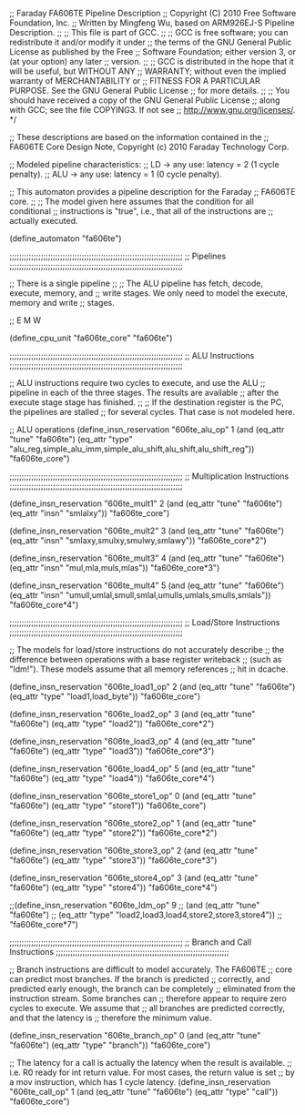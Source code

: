 ;; Faraday FA606TE Pipeline Description
;; Copyright (C) 2010 Free Software Foundation, Inc.
;; Written by Mingfeng Wu, based on ARM926EJ-S Pipeline Description.
;;
;; This file is part of GCC.
;;
;; GCC is free software; you can redistribute it and/or modify it under
;; the terms of the GNU General Public License as published by the Free
;; Software Foundation; either version 3, or (at your option) any later
;; version.
;;
;; GCC is distributed in the hope that it will be useful, but WITHOUT ANY
;; WARRANTY; without even the implied warranty of MERCHANTABILITY or
;; FITNESS FOR A PARTICULAR PURPOSE.  See the GNU General Public License
;; for more details.
;;
;; You should have received a copy of the GNU General Public License
;; along with GCC; see the file COPYING3.  If not see
;; <http://www.gnu.org/licenses/>.  */

;; These descriptions are based on the information contained in the
;; FA606TE Core Design Note, Copyright (c) 2010 Faraday Technology Corp.

;; Modeled pipeline characteristics:
;; LD -> any use: latency = 2 (1 cycle penalty).
;; ALU -> any use: latency = 1 (0 cycle penalty).

;; This automaton provides a pipeline description for the Faraday
;; FA606TE core.
;;
;; The model given here assumes that the condition for all conditional
;; instructions is "true", i.e., that all of the instructions are
;; actually executed.

(define_automaton "fa606te")

;;;;;;;;;;;;;;;;;;;;;;;;;;;;;;;;;;;;;;;;;;;;;;;;;;;;;;;;;;;;;;;;;;;;;;;;
;; Pipelines
;;;;;;;;;;;;;;;;;;;;;;;;;;;;;;;;;;;;;;;;;;;;;;;;;;;;;;;;;;;;;;;;;;;;;;;;

;; There is a single pipeline
;;
;;   The ALU pipeline has fetch, decode, execute, memory, and
;;   write stages.  We only need to model the execute, memory and write
;;   stages.

;;      E      M      W

(define_cpu_unit "fa606te_core" "fa606te")

;;;;;;;;;;;;;;;;;;;;;;;;;;;;;;;;;;;;;;;;;;;;;;;;;;;;;;;;;;;;;;;;;;;;;;;;
;; ALU Instructions
;;;;;;;;;;;;;;;;;;;;;;;;;;;;;;;;;;;;;;;;;;;;;;;;;;;;;;;;;;;;;;;;;;;;;;;;

;; ALU instructions require two cycles to execute, and use the ALU
;; pipeline in each of the three stages.  The results are available
;; after the execute stage stage has finished.
;;
;; If the destination register is the PC, the pipelines are stalled
;; for several cycles.  That case is not modeled here.

;; ALU operations
(define_insn_reservation "606te_alu_op" 1
 (and (eq_attr "tune" "fa606te")
      (eq_attr "type" "alu_reg,simple_alu_imm,simple_alu_shift,alu_shift,alu_shift_reg"))
 "fa606te_core")

;;;;;;;;;;;;;;;;;;;;;;;;;;;;;;;;;;;;;;;;;;;;;;;;;;;;;;;;;;;;;;;;;;;;;;;;
;; Multiplication Instructions
;;;;;;;;;;;;;;;;;;;;;;;;;;;;;;;;;;;;;;;;;;;;;;;;;;;;;;;;;;;;;;;;;;;;;;;;

(define_insn_reservation "606te_mult1" 2
 (and (eq_attr "tune" "fa606te")
      (eq_attr "insn" "smlalxy"))
 "fa606te_core")

(define_insn_reservation "606te_mult2" 3
 (and (eq_attr "tune" "fa606te")
      (eq_attr "insn" "smlaxy,smulxy,smulwy,smlawy"))
 "fa606te_core*2")

(define_insn_reservation "606te_mult3" 4
 (and (eq_attr "tune" "fa606te")
      (eq_attr "insn" "mul,mla,muls,mlas"))
 "fa606te_core*3")

(define_insn_reservation "606te_mult4" 5
 (and (eq_attr "tune" "fa606te")
      (eq_attr "insn" "umull,umlal,smull,smlal,umulls,umlals,smulls,smlals"))
 "fa606te_core*4")

;;;;;;;;;;;;;;;;;;;;;;;;;;;;;;;;;;;;;;;;;;;;;;;;;;;;;;;;;;;;;;;;;;;;;;;;
;; Load/Store Instructions
;;;;;;;;;;;;;;;;;;;;;;;;;;;;;;;;;;;;;;;;;;;;;;;;;;;;;;;;;;;;;;;;;;;;;;;;

;; The models for load/store instructions do not accurately describe
;; the difference between operations with a base register writeback
;; (such as "ldm!").  These models assume that all memory references
;; hit in dcache.

(define_insn_reservation "606te_load1_op" 2
 (and (eq_attr "tune" "fa606te")
      (eq_attr "type" "load1,load_byte"))
 "fa606te_core")

(define_insn_reservation "606te_load2_op" 3
 (and (eq_attr "tune" "fa606te")
      (eq_attr "type" "load2"))
 "fa606te_core*2")

(define_insn_reservation "606te_load3_op" 4
 (and (eq_attr "tune" "fa606te")
      (eq_attr "type" "load3"))
 "fa606te_core*3")

(define_insn_reservation "606te_load4_op" 5
 (and (eq_attr "tune" "fa606te")
      (eq_attr "type" "load4"))
 "fa606te_core*4")

(define_insn_reservation "606te_store1_op" 0
 (and (eq_attr "tune" "fa606te")
      (eq_attr "type" "store1"))
 "fa606te_core")

(define_insn_reservation "606te_store2_op" 1
 (and (eq_attr "tune" "fa606te")
      (eq_attr "type" "store2"))
 "fa606te_core*2")

(define_insn_reservation "606te_store3_op" 2
 (and (eq_attr "tune" "fa606te")
      (eq_attr "type" "store3"))
 "fa606te_core*3")

(define_insn_reservation "606te_store4_op" 3
 (and (eq_attr "tune" "fa606te")
      (eq_attr "type" "store4"))
 "fa606te_core*4")


;;(define_insn_reservation "606te_ldm_op" 9
;; (and (eq_attr "tune" "fa606te")
;;      (eq_attr "type" "load2,load3,load4,store2,store3,store4"))
;; "fa606te_core*7")

;;;;;;;;;;;;;;;;;;;;;;;;;;;;;;;;;;;;;;;;;;;;;;;;;;;;;;;;;;;;;;;;;;;;;;;;
;; Branch and Call Instructions
;;;;;;;;;;;;;;;;;;;;;;;;;;;;;;;;;;;;;;;;;;;;;;;;;;;;;;;;;;;;;;;;;;;;;;;;

;; Branch instructions are difficult to model accurately.  The FA606TE
;; core can predict most branches.  If the branch is predicted
;; correctly, and predicted early enough, the branch can be completely
;; eliminated from the instruction stream.  Some branches can
;; therefore appear to require zero cycles to execute.  We assume that
;; all branches are predicted correctly, and that the latency is
;; therefore the minimum value.

(define_insn_reservation "606te_branch_op" 0
 (and (eq_attr "tune" "fa606te")
      (eq_attr "type" "branch"))
 "fa606te_core")

;; The latency for a call is actually the latency when the result is available.
;; i.e. R0 ready for int return value.  For most cases, the return value is set
;; by a mov instruction, which has 1 cycle latency.
(define_insn_reservation "606te_call_op" 1
 (and (eq_attr "tune" "fa606te")
      (eq_attr "type" "call"))
 "fa606te_core")

